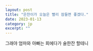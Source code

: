 ```yaml
---
layout: post
title: "은찬이가 오늘은 빨리 잠들면 좋겠다." 
date: 2023-01-13
category: jp
excerpt: ""
---
```

그래야 엄마와 아빠는 회에다가 술한잔 할테니
